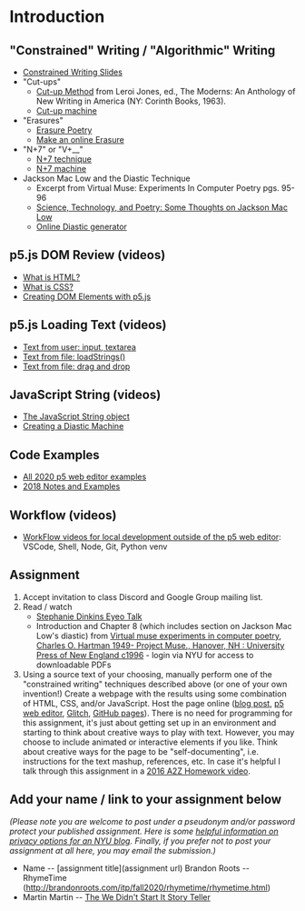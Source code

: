 # Introduction

## "Constrained" Writing / "Algorithmic" Writing
* [Constrained Writing Slides](https://docs.google.com/presentation/d/18-eQtpSXKcMdvFuk9ub1yjY-2zW5T067R0o34BT9BTM/edit?usp=sharing)
* "Cut-ups"
  * [Cut-up Method](http://www.writing.upenn.edu/~afilreis/88v/burroughs-cutup.html) from  Leroi Jones, ed., The Moderns: An Anthology of New Writing in America (NY: Corinth Books, 1963).
  * [Cut-up machine](http://www.languageisavirus.com/cutupmachine.html#.VfHCY51Viko)
* "Erasures"
  * [Erasure Poetry](https://en.wikipedia.org/wiki/Erasure_(artform))
  * [Make an online Erasure](http://erasures.wavepoetry.com/erasures.php?sourceid=23)
* "N+7" or "V+__"
  * [N+7 technique](https://poets.org/text/brief-guide-oulipo)
  * [N+7 machine](http://www.spoonbill.org/n+7/)
* Jackson Mac Low and the Diastic Technique
  * Excerpt from Virtual Muse: Experiments In Computer Poetry pgs. 95-96
  * [Science, Technology, and Poetry: Some Thoughts on Jackson Mac Low](http://research.amnh.org/users/mordecai/papers/jml_fest.html)
  * [Online Diastic generator](http://www.eddeaddad.net/eDiastic/)

## p5.js DOM Review (videos)
* [What is HTML?](https://youtu.be/URSH0QpxKo8?list=PLRqwX-V7Uu6bI1SlcCRfLH79HZrFAtBvX)
* [What is CSS?](https://youtu.be/zGL8q8iQSQw?list=PLRqwX-V7Uu6bI1SlcCRfLH79HZrFAtBvX)
* [Creating DOM Elements with p5.js](https://youtu.be/lAtoaRz78I4?list=PLRqwX-V7Uu6Zy51Q-x9tMWIv9cueOFTFA)

## p5.js Loading Text (videos)
* [Text from user: input, textarea](https://youtu.be/uNQSVU0IKec?list=PLRqwX-V7Uu6YrbSJBg32eTzUU50E2B8Ch)
* [Text from file: loadStrings()](https://youtu.be/0Mq2CxspF5s?list=PLRqwX-V7Uu6YrbSJBg32eTzUU50E2B8Ch)
* [Text from file: drag and drop](https://youtu.be/o4UmGrPst_c)

## JavaScript String (videos)
* [The JavaScript String object](https://youtu.be/DcoAjEZYies?list=PLRqwX-V7Uu6YrbSJBg32eTzUU50E2B8Ch)
* [Creating a Diastic Machine](https://youtu.be/u-HUtrpyi1c?list=PLRqwX-V7Uu6YrbSJBg32eTzUU50E2B8Ch)

## Code Examples
- [All 2020 p5 web editor examples](https://editor.p5js.org/a2zitp/collections/p8Eg_u_Jl)
- [2018 Notes and Examples](http://shiffman.net/a2z/intro/)

## Workflow (videos)
- [WorkFlow videos for local development outside of the p5 web editor](https://www.youtube.com/playlist?list=PLRqwX-V7Uu6Zu_uqEA6NqhLzKLACwU74X): VSCode, Shell, Node, Git, Python venv

## Assignment
1. Accept invitation to class Discord and Google Group mailing list.
2. Read / watch
    * [Stephanie Dinkins Eyeo Talk](https://vimeo.com/354277038)
    * Introduction and Chapter 8 (which includes section on Jackson Mac Low's diastic) from [Virtual muse experiments in computer poetry, Charles O. Hartman 1949- Project Muse., Hanover, NH : University Press of New England c1996](https://muse-jhu-edu.proxy.library.nyu.edu/book/2399) - login via NYU for access to downloadable PDFs
4. Using a source text of your choosing, manually perform one of the "constrained writing" techniques described above (or one of your own invention!)  Create a webpage with the results using some combination of HTML, CSS, and/or JavaScript. Host the page online ([blog post](https://docs.google.com/presentation/d/17V6EHorAnHwCeZaUGAQ0W2GvVOgUk9LsU8bOFGP4m3g/edit#slide=id.g8af5174524_0_253), [p5 web editor](https://youtu.be/dtHxDggkBYc), [Glitch](https://glitch.com/), [GitHub pages](https://youtu.be/8HPYsDTk17A)). There is no need for programming for this assignment, it's just about getting set up in an environment and starting to think about creative ways to play with text. However, you may choose to include animated or interactive elements if you like. Think about creative ways for the page to be "self-documenting", i.e. instructions for the text mashup, references, etc. In case it's helpful I talk through this assignment in a [2016 A2Z Homework video](https://youtu.be/YTzVbuV89RE?list=PLRqwX-V7Uu6aoeLx_mWfz6XwtFaD9SkVX).

## Add your name / link to your assignment below
*(Please note you are welcome to post under a pseudonym and/or password protect your published assignment. Here is some [helpful information on privacy options for an NYU blog](https://nyu.service-now.com/sp?id=kb_article&sysparm_article=KB0012245&sys_kb_id=b2ddc9da004aa1002a5d036a271e5f70&spa=1). Finally, if you prefer not to post your assignment at all here, you may email the submission.)*
* Name -- [assignment title](assignment url)
Brandon Roots -- RhymeTime (http://brandonroots.com/itp/fall2020/rhymetime/rhymetime.html)
* Martin Martin -- [The We Didn't Start It Story Teller](https://www.martinsquared.com/2020/09/12/the-we-didnt-start-it-story-teller/)